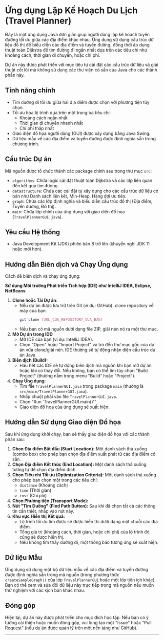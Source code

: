 # Ứng dụng Lập Kế Hoạch Du Lịch (Travel Planner)

Đây là một ứng dụng Java đơn giản giúp người dùng lập kế hoạch tuyến đường tối ưu giữa các địa điểm khác nhau. Ứng dụng sử dụng cấu trúc dữ liệu đồ thị để biểu diễn các địa điểm và tuyến đường, đồng thời áp dụng thuật toán Dijkstra để tìm đường đi ngắn nhất dựa trên các tiêu chí như khoảng cách, thời gian di chuyển, hoặc chi phí.

Dự án này được phát triển với mục tiêu tự cài đặt các cấu trúc dữ liệu và giải thuật cốt lõi mà không sử dụng các thư viện có sẵn của Java cho các thành phần này.

## Tính năng chính

*   Tìm đường đi tối ưu giữa hai địa điểm được chọn với phương tiện tùy chọn.
*   Tối ưu hóa lộ trình dựa trên một trong ba tiêu chí:
    *   Khoảng cách ngắn nhất
    *   Thời gian di chuyển nhanh nhất
    *   Chi phí thấp nhất
*   Giao diện đồ họa người dùng (GUI) được xây dựng bằng Java Swing.
*   Dữ liệu mẫu về các địa điểm và tuyến đường được định nghĩa sẵn trong chương trình.

## Cấu trúc Dự án

Mã nguồn được tổ chức thành các package chính sau trong thư mục `src`:

*   `algorithms`: Chứa logic cài đặt thuật toán Dijkstra và các lớp liên quan đến kết quả tìm đường.
*   `datastructure`: Chứa các cài đặt tự xây dựng cho các cấu trúc dữ liệu cơ bản như Danh sách liên kết, Min-Heap, Hàng đợi ưu tiên.
*   `graph`: Chứa các lớp định nghĩa và biểu diễn cấu trúc đồ thị (Địa điểm, Tuyến đường, Đồ thị).
*   `main`: Chứa lớp chính của ứng dụng với giao diện đồ họa (`TravelPlannerGUI.java`).

## Yêu cầu Hệ thống

*   Java Development Kit (JDK) phiên bản 8 trở lên (khuyến nghị JDK 11 hoặc mới hơn).

## Hướng dẫn Biên dịch và Chạy Ứng dụng

Cách để biên dịch và chạy ứng dụng:

**Sử dụng Môi trường Phát triển Tích hợp (IDE) như IntelliJ IDEA, Eclipse, NetBeans**

1.  **Clone hoặc Tải Dự án:**
    *   Nếu dự án được lưu trữ trên Git (ví dụ: GitHub), clone repository về máy của bạn:
        ```bash
        git clone [URL_CUA_REPOSITORY_CUA_BAN]
        ```
    *   Nếu bạn có mã nguồn dưới dạng file ZIP, giải nén nó ra một thư mục.
2.  **Mở Dự án trong IDE:**
    *   Mở IDE của bạn (ví dụ: IntelliJ IDEA).
    *   Chọn "Open" hoặc "Import Project" và trỏ đến thư mục gốc của dự án vừa clone/giải nén. IDE thường sẽ tự động nhận diện cấu trúc dự án Java.
3.  **Biên dịch (Build):**
    *   Hầu hết các IDE sẽ tự động biên dịch mã nguồn khi bạn mở dự án hoặc khi có thay đổi. Nếu không, bạn có thể tìm tùy chọn "Build Project" (thường nằm trong menu "Build" hoặc "Project").
4.  **Chạy Ứng dụng:**
    *   Tìm file `TravelPlannerGUI.java` trong package `main` (thường là `src/main/TravelPlannerGUI.java`).
    *   Nhấp chuột phải vào file `TravelPlannerGUI.java`.
    *   Chọn "Run 'TravelPlannerGUI.main()'" .
    *   Giao diện đồ họa của ứng dụng sẽ xuất hiện.

## Hướng dẫn Sử dụng Giao diện Đồ họa

Sau khi ứng dụng khởi chạy, bạn sẽ thấy giao diện đồ họa với các thành phần sau:

1.  **Chọn Địa điểm Bắt đầu (Start Location):** Một danh sách thả xuống (combo box) cho phép bạn chọn địa điểm xuất phát từ các địa điểm có sẵn.
2.  **Chọn Địa điểm Kết thúc (End Location):** Một danh sách thả xuống tương tự để chọn địa điểm đích.
3.  **Chọn Tiêu chí Tối ưu (Optimization Criteria):** Một danh sách thả xuống cho phép bạn chọn một trong các tiêu chí:
    *   `distance` (Khoảng cách)
    *   `time` (Thời gian)
    *   `cost` (Chi phí)
4.  **Chọn Phương tiện (Transport Mode):** 
5.  **Nút "Tìm Đường" (Find Path Button):** Sau khi đã chọn tất cả các thông tin cần thiết, nhấp vào nút này.
6.  **Khu vực Hiển thị Kết quả:**
    *   Lộ trình tối ưu tìm được sẽ được hiển thị dưới dạng một chuỗi các địa điểm.
    *   Tổng giá trị (khoảng cách, thời gian, hoặc chi phí) của lộ trình đó cũng sẽ được hiển thị.
    *   Nếu không tìm thấy đường đi, một thông báo tương ứng sẽ xuất hiện.

## Dữ liệu Mẫu

Ứng dụng sử dụng một bộ dữ liệu mẫu về các địa điểm và tuyến đường được định nghĩa sẵn trong mã nguồn (trong phương thức `createSampleGraph()` của lớp `TravelPlannerGUI` hoặc một lớp tiện ích khác). Bạn có thể xem và sửa đổi dữ liệu này trực tiếp trong mã nguồn nếu muốn thử nghiệm với các kịch bản khác nhau.

## Đóng góp

Hiện tại, dự án này được phát triển cho mục đích học tập. Nếu bạn có ý tưởng cải thiện hoặc muốn đóng góp, vui lòng tạo một "Issue" hoặc "Pull Request" (nếu dự án được quản lý trên một nền tảng như GitHub).



---
